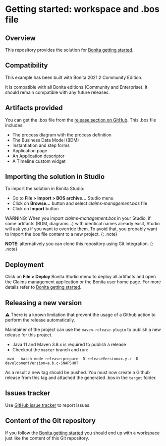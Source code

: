 # Getting started: workspace and .bos file

## Overview
This repository provides the solution for [Bonita getting started](https://documentation.bonitasoft.com/bonita/latest/getting-started/getting-started-index).

## Compatibility
This example has been built with Bonita 2021.2 Community Edition.

It is compatible with all Bonita editions (Community and Enterprise).
It should remain compatible with any future releases.

## Artifacts provided
You can get the .bos file from the [release section on GitHub](https://github.com/Bonitasoft-Community/getting-started-tutorial/releases/latest). This .bos file includes:
* The process diagram with the process definition
* The Business Data Model (BDM)
* Instantiation and step forms
* Application page
* An Application descriptor
* A Timeline custom widget

## Importing the solution in Studio
To import the solution in Bonita Studio:
* Go to **File > Import > BOS archive...** Studio menu
* Click on **Browse...** button and select _claims-management.bos_ file
* Click on **Import** button

WARNING: When you import _claims-management.bos_ in your Studio, if some artifacts (BDM, diagrams...) with identical names already exsit, Studio will ask you if you want to override them. To avoid that, you probably want to import the bos file content to a new project.
{: .note}

**NOTE**: alternatively you can clone this repository using Git integration.
{: .note}

## Deployment
Click on **File > Deploy** Bonita Studio menu to deploy all artifacts and open the Claims management application or the Bonita user home page. For more details refer to [Bonita getting started](https://documentation.bonitasoft.com/bonita/latest/getting-started/getting-started-index).

## Releasing a new version

:warning: There is a known limitation that prevent the usage of a Github action to perform the release automatically.

Maintainer of the project can use the `maven-release-plugin` to publish a new release for this project.

* Java 11 and Maven 3.8.x is required to publish a release
* Checkout the `master` branch and run:

```
 mvn --batch-mode release:prepare -D releaseVersion=x.y.z -D developmentVersion=a.b.c-SNAPSHOT 
```

As a result a new tag should be pushed. You must now create a Github release from this tag and attached the generated .bos in the `target` folder. 

## Issues tracker
Use [GitHub issue tracker](https://github.com/Bonitasoft-Community/getting-started-turorial/issues) to report issues.

## Content of the Git repository
If you follow the [Bonita getting started](https://documentation.bonitasoft.com/bonita/latest/getting-started/getting-started-index) you should end up with a workspace just like the content of this Git repository.

